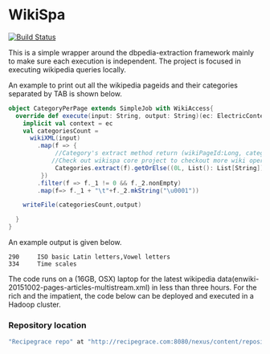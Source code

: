 WikiSpa
==========
	
[![Build Status](https://travis-ci.org/wikispa/WikiSpa.svg?branch=master)](https://travis-ci.org/wikispa/WikiSpa)

This is a simple wrapper around the dbpedia-extraction framework mainly to make sure each execution is independent.
The project is focused in executing wikipedia queries locally.

An example to print out all the wikipedia pageids and their categories separated by TAB is shown below. 
```scala
object CategoryPerPage extends SimpleJob with WikiAccess{
  override def execute(input: String, output: String)(ec: ElectricContext)= {
    implicit val context = ec
    val categoriesCount =
      wikiXML(input)
        .map(f => {
             //Category's extract method return (wikiPageId:Long, categories:List[String])
            //Check out wikispa core project to checkout more wiki operations
             Categories.extract(f).getOrElse((0L, List(): List[String]))
         })
        .filter(f => f._1 != 0 && f._2.nonEmpty)
        .map(f=> f._1 + "\t"+f._2.mkString("\u0001"))

    writeFile(categoriesCount,output)

  }
}
```

An example output is given below.
```text
290     ISO basic Latin letters,Vowel letters
334     Time scales
```
  
The code runs on a (16GB, OSX) laptop for the latest wikipedia data(enwiki-20151002-pages-articles-multistream.xml) in less than three hours.
 For the rich and the impatient, the code below can be deployed and executed in a Hadoop cluster.    


<h3>Repository location </h3>

```scala  
"Recipegrace repo" at "http://recipegrace.com:8080/nexus/content/repositories/releases/"
```

